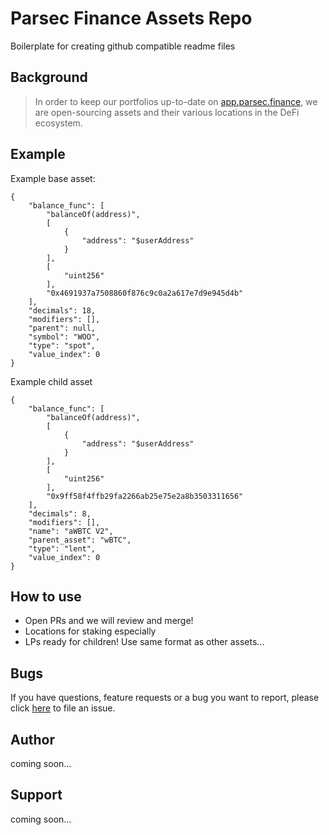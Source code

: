 # Parsec Finance Assets Repo

Boilerplate for creating github compatible readme files

## Background

> In order to keep our portfolios up-to-date on [app.parsec.finance](https://app.parsec.finance), we are open-sourcing assets and their various locations in the DeFi ecosystem.

## Example

Example base asset:

```text
{
    "balance_func": [
        "balanceOf(address)",
        [
            {
                "address": "$userAddress"
            }
        ],
        [
            "uint256"
        ],
        "0x4691937a7508860f876c9c0a2a617e7d9e945d4b"
    ],
    "decimals": 18,
    "modifiers": [],
    "parent": null,
    "symbol": "WOO",
    "type": "spot",
    "value_index": 0
}
```

Example child asset

```code
{
    "balance_func": [
        "balanceOf(address)",
        [
            {
                "address": "$userAddress"
            }
        ],
        [
            "uint256"
        ],
        "0x9ff58f4ffb29fa2266ab25e75e2a8b3503311656"
    ],
    "decimals": 8,
    "modifiers": [],
    "name": "aWBTC V2",
    "parent_asset": "wBTC",
    "type": "lent",
    "value_index": 0
}
```

## How to use

* Open PRs and we will review and merge!
* Locations for staking especially
* LPs ready for children! Use same format as other assets...

## Bugs

If you have questions, feature requests or a bug you want to report, please click [here](https://github.com/Yilber/readme-boilerplate/issues) to file an issue.

## Author

coming soon...

## Support

coming soon...
